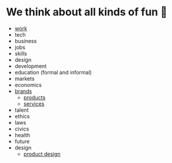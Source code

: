 

# We think about all kinds of fun 💩
* [work](https://theindustrydirect.com/work)
* tech
* business
* jobs
* skills
* design
* development
* education (formal and informal)
* markets
* economics
* [brands](https://theindustrydirect.com/brands)
  * [products](https://theindustrydirect.com/products)
  * [services](https://theindustrydirect.com/services)
* talent
* ethics
* laws
* civics
* health
* future
* design
   * [product design](https://theindustrydirect.com/product-design)


